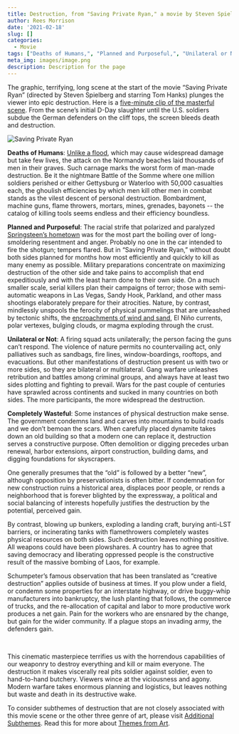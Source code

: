 ```yaml
---
title: Destruction, from "Saving Private Ryan," a movie by Steven Spielberg
author: Rees Morrison
date: '2021-02-18'
slug: []
categories:
  - Movie
tags: ["Deaths of Humans,", "Planned and Purposeful,", "Unilateral or Not,", "Completely Wasteful", ]
meta_img: images/image.png
description: Description for the page
---
```


The graphic, terrifying, long scene at the start of the movie “Saving Private Ryan” (directed by Steven Spielberg and starring Tom Hanks) plunges the viewer into epic destruction.  Here is a [five-minute clip of the masterful scene](https://www.youtube.com/watch?v=xqcSY770aYA).  From the scene’s initial D-Day slaughter until the U.S. soldiers subdue the German defenders on the cliff tops, the screen bleeds death and destruction.  

<!--more--> 

![Saving Private Ryan](/media/DestructionPrivateRyan.png)


**Deaths of Humans**: [Unlike a flood](https://themesfromart.com/blog/2021-02-18-destruction-from-flood-at-port-marly-a-painting-by-alfred-sisley/destructionflood/), which may cause widespread damage but take few lives, the attack on the Normandy beaches laid thousands of men in their graves.  Such carnage marks the worst form of man-made destruction. Be it the nightmare Battle of the Somme where one million soldiers perished or either Gettysburg or Waterloo with 50,000 casualties each, the ghoulish efficiencies by which men kill other men in combat stands as the vilest descent of personal destruction. Bombardment, machine guns, flame throwers, mortars, mines, grenades, bayonets -- the catalog of killing tools seems endless and their efficiency boundless.

**Planned and Purposeful**: The racial strife that polarized and paralyzed [Springsteen’s hometown](https://themesfromart.com/blog/2021-02-18-destruction-from-my-hometown-a-rock-ballad-by-bruce-springsteen/destructhometown/) was for the most part the boiling over of long-smoldering resentment and anger. Probably no one in the car intended to fire the shotgun; tempers flared.  But in “Saving Private Ryan,” without doubt both sides planned for months how most efficiently and quickly to kill as many enemy as possible.   Military preparations concentrate on maximizing destruction of the other side and take pains to accomplish that end expeditiously and with the least harm done to their own side.   On a much smaller scale, serial killers plan their campaigns of terror; those with semi-automatic weapons in Las Vegas, Sandy Hook, Parkland, and other mass shootings elaborately prepare for their atrocities.  Nature, by contrast, mindlessly unspools the ferocity of physical pummelings that are unleashed by tectonic shifts, the [encroachments of wind and sand](https://themesfromart.com/blog/2021-02-18-destruction-ozymandias-a-poem-by-percy-bysshe-shelley/destructoz/), El Niño currents, polar vertexes, bulging clouds, or magma exploding through the crust.

**Unilateral or Not**:  A firing squad acts unilaterally; the person facing the guns can’t respond.  The violence of nature permits no countervailing act, only palliatives such as sandbags, fire lines, window-boardings, rooftops, and evacuations.  But other manifestations of destruction present us with two or more sides, so they are bilateral or multilateral.  Gang warfare unleashes retribution and battles among criminal groups, and always have at least two sides plotting and fighting to prevail.  Wars for the past couple  of centuries have sprawled across continents and sucked in many countries on both sides.  The more participants, the more widespread the destruction.

**Completely Wasteful**:   Some instances of physical destruction make sense. The government condemns land and carves into mountains to build roads and we don’t bemoan the scars. When carefully placed dynamite takes down an old building so that a modern one can replace it, destruction serves a constructive purpose.  Often demolition or digging precedes urban renewal, harbor extensions, airport construction, building dams, and digging foundations for skyscrapers.

One generally presumes that the “old” is followed by a better “new”, although opposition by preservationists is often bitter.   If condemnation for new construction ruins a historical area, displaces poor people, or rends a neighborhood that is forever blighted by the expressway, a political and social balancing of interests hopefully justifies the destruction by the potential, perceived gain.   

By contrast, blowing up bunkers, exploding a landing craft, burying anti-LST barriers, or incinerating tanks with flamethrowers completely wastes physical resources on both sides.   Such destruction leaves nothing positive.  All weapons could have been plowshares.   A country has to agree that saving democracy and liberating oppressed people is the constructive result of the massive bombing of Laos, for example.

Schumpeter’s famous observation that has been translated as “creative destruction” applies outside of business at times.  If you plow under a field, or condemn some properties for an interstate highway, or drive buggy-whip manufacturers into bankruptcy, the lush planting that follows, the commerce of trucks, and the re-allocation of capital and labor to more productive work produces a net gain. Pain for the workers who are ensnared by the change, but gain for the wider community.   If a plague stops an invading army, the defenders gain.  

&nbsp;

This cinematic masterpiece terrifies us with the horrendous capabilities of our weaponry to destroy everything and kill or maim everyone.  The destruction it makes viscerally real pits soldier against soldier, even to hand-to-hand butchery.  Viewers wince at the viciousness and agony.  Modern warfare takes enormous planning and logistics, but leaves nothing but waste and death in its destructive wake.

To consider subthemes of destruction that are not closely associated with this movie scene or the other three genre of art, please visit [Additional Subthemes](https://themesfromart.com/post/2021-02-18-destruction-a-wider-angle/destructionwide/).   Read this for more about [Themes from Art](http://bit.ly/3sRXopI).

